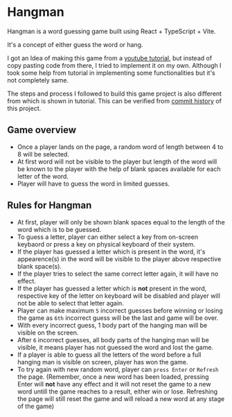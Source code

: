 # Hangman

Hangman is a word guessing game built using React + TypeScript + Vite.  

It's a concept of either guess the word or hang. 

I got an Idea of making this game from a [youtube tutorial](https://www.youtube.com/watch?v=-ONUyenGnWw&ab_channel=WebDevSimplified), but instead of copy pasting code from there, I tried to implement it on my own. Although I took some help from tutorial in implementing some functionalities but it's not completely same.  

The steps and process I followed to build this game project is also different from which is shown in tutorial. This can be verified from [commit history](https://github.com/muhafiz5814/hangman/commits/master/) of this project.

## Game overview

- Once a player lands on the page, a random word of length between 4 to 8 will be selected.
- At first word will not be visible to the player but length of the word will be known to the player with the help of blank spaces available for each letter of the word.
- Player will have to guess the word in limited guesses.

## Rules for Hangman

- At first, player will only be shown blank spaces equal to the length of the word which is to be guessed.
- To guess a letter, player can either select a key from on-screen keybaord or press a key on physical keyboard of their system.
- If the player has guessed a letter which is present in the word, it's appearence(s) in the word will be visible to the player above respective blank space(s).
- If the player tries to select the same correct letter again, it will have no effect.
- If the player has guessed a letter which is **not** present in the word, respective key of the letter on keyboard will be disabled and player will not be able to select that letter again.
- Player can make maximum `5` incorrect guesses before winning or losing the game as `6th` incorrect guess will be the last and game will be over.
- With every incorrect guess, 1 body part of the hanging man will be visible on the screen.
- After `6` incorrect guesses, all body parts of the hanging man will be visible, it means player has not guessed the word and lost the game.
- If a player is able to guess all the letters of the word before a full hanging man is visible on screen, player has won the game.
- To try again with new random word, player can `press Enter` or `Refresh` the page. (Remember, once a new word has been loaded, pressing Enter will **not** have any effect and it will not reset the game to a new word untill the game reaches to a result, either win or lose. Refreshing the page will still reset the game and will reload a new word at any stage of the game)